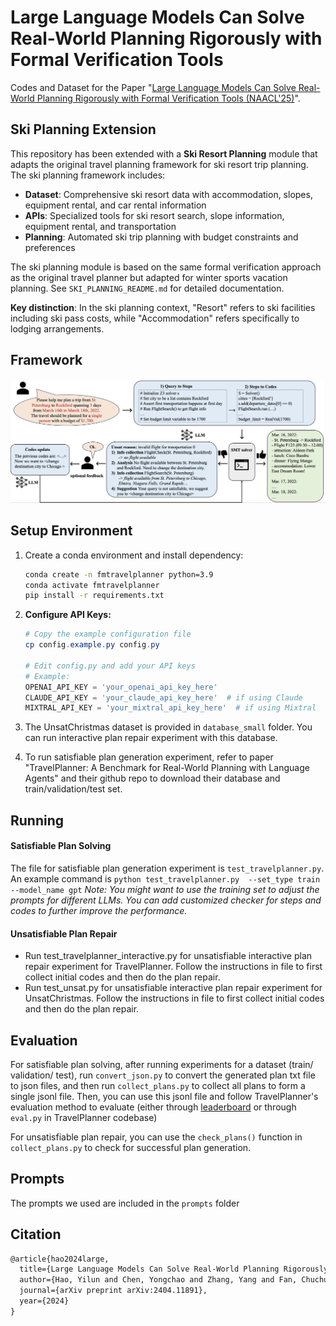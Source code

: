# Large Language Models Can Solve Real-World Planning Rigorously with Formal Verification Tools

Codes and Dataset for the Paper "[Large Language Models Can Solve Real-World Planning Rigorously with Formal Verification Tools (NAACL'25)](https://arxiv.org/pdf/2404.11891)".

## Ski Planning Extension

This repository has been extended with a **Ski Resort Planning** module that adapts the original travel planning framework for ski resort trip planning. The ski planning framework includes:

- **Dataset**: Comprehensive ski resort data with accommodation, slopes, equipment rental, and car rental information
- **APIs**: Specialized tools for ski resort search, slope information, equipment rental, and transportation
- **Planning**: Automated ski trip planning with budget constraints and preferences

The ski planning module is based on the same formal verification approach as the original travel planner but adapted for winter sports vacation planning. See `SKI_PLANNING_README.md` for detailed documentation.

**Key distinction**: In the ski planning context, "Resort" refers to ski facilities including ski pass costs, while "Accommodation" refers specifically to lodging arrangements.

## Framework
<img src="./imgs/fm_travelplanner_overview.png" width="800px" alt="s" />

## Setup Environment

1. Create a conda environment and install dependency:
    ```bash
    conda create -n fmtravelplanner python=3.9
    conda activate fmtravelplanner
    pip install -r requirements.txt
    ```

2. **Configure API Keys:**
    ```powershell
    # Copy the example configuration file
    cp config.example.py config.py
    
    # Edit config.py and add your API keys
    # Example:
    OPENAI_API_KEY = 'your_openai_api_key_here'
    CLAUDE_API_KEY = 'your_claude_api_key_here'  # if using Claude
    MIXTRAL_API_KEY = 'your_mixtral_api_key_here'  # if using Mixtral
    ```

3. The UnsatChristmas dataset is provided in `database_small` folder. You can run interactive plan repair experiment with this database.

4. To run satisfiable plan generation experiment, refer to paper "TravelPlanner: A Benchmark for Real-World Planning with Language Agents" and their github repo to download their database and train/validation/test set.

## Running
#### Satisfiable Plan Solving 
The file for satisfiable plan generation experiment is `test_travelplanner.py`. An example command is ```python test_travelplanner.py  --set_type train --model_name gpt```
*Note: You might want to use the training set to adjust the prompts for different LLMs. You can add customized checker for steps and codes to further improve the performance.*

#### Unsatisfiable Plan Repair 

* Run test_travelplanner_interactive.py for unsatisfiable interactive plan repair experiment for TravelPlanner. Follow the instructions in file to first collect initial codes and then do the plan repair. 
* Run test_unsat.py for unsatisfiable interactive plan repair experiment for UnsatChristmas. Follow the instructions in file to first collect initial codes and then do the plan repair. 

## Evaluation
For satisfiable plan solving, after running experiments for a dataset (train/ validation/ test), run `convert_json.py` to convert the generated plan txt file to json files, and then run `collect_plans.py` to collect all plans to form a single jsonl file. Then, you can use this jsonl file and follow TravelPlanner's evaluation method to evaluate (either through [leaderboard](https://huggingface.co/spaces/osunlp/TravelPlannerLeaderboard) or through `eval.py` in TravelPlanner codebase)

For unsatisfiable plan repair, you can use the `check_plans()` function in `collect_plans.py` to check for successful plan generation.

## Prompts
The prompts we used are included in the `prompts` folder

## Citation
```md
@article{hao2024large,
  title={Large Language Models Can Solve Real-World Planning Rigorously with Formal Verification Tools},
  author={Hao, Yilun and Chen, Yongchao and Zhang, Yang and Fan, Chuchu},
  journal={arXiv preprint arXiv:2404.11891},
  year={2024}
}
```